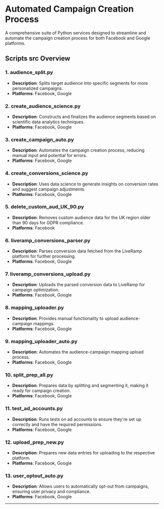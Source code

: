 # Automated Campaign Creation Process

A comprehensive suite of Python services designed to streamline and automate the campaign creation process for both Facebook and Google platforms.

## Scripts src Overview

### 1. **audience_split.py**
   - **Description**: Splits target audience into specific segments for more personalized campaigns.
   - **Platforms**: Facebook, Google

### 2. **create_audience_science.py**
   - **Description**: Constructs and finalizes the audience segments based on scientific data analytics techniques.
   - **Platforms**: Facebook, Google

### 3. **create_campaign_auto.py**
   - **Description**: Automates the campaign creation process, reducing manual input and potential for errors.
   - **Platforms**: Facebook, Google

### 4. **create_conversions_science.py**
   - **Description**: Uses data science to generate insights on conversion rates and suggest campaign adjustments.
   - **Platforms**: Facebook, Google

### 5. **delete_custom_aud_UK_90.py**
   - **Description**: Removes custom audience data for the UK region older than 90 days for GDPR compliance.
   - **Platforms**: Facebook

### 6. **liveramp_conversions_parser.py**
   - **Description**: Parses conversion data fetched from the LiveRamp platform for further processing.
   - **Platforms**: Facebook, Google

### 7. **liveramp_conversions_upload.py**
   - **Description**: Uploads the parsed conversion data to LiveRamp for campaign optimization.
   - **Platforms**: Facebook, Google

### 8. **mapping_uploader.py**
   - **Description**: Provides manual functionality to upload audience-campaign mappings.
   - **Platforms**: Facebook, Google

### 9. **mapping_uploader_auto.py**
   - **Description**: Automates the audience-campaign mapping upload process.
   - **Platforms**: Facebook, Google

### 10. **split_prep_all.py**
   - **Description**: Prepares data by splitting and segmenting it, making it ready for campaign creation.
   - **Platforms**: Facebook, Google

### 11. **test_ad_accounts.py**
   - **Description**: Runs tests on ad accounts to ensure they're set up correctly and have the required permissions.
   - **Platforms**: Facebook, Google

### 12. **upload_prep_new.py**
   - **Description**: Prepares new data entries for uploading to the respective platform.
   - **Platforms**: Facebook, Google

### 13. **user_optout_auto.py**
   - **Description**: Allows users to automatically opt-out from campaigns, ensuring user privacy and compliance.
   - **Platforms**: Facebook, Google

---
